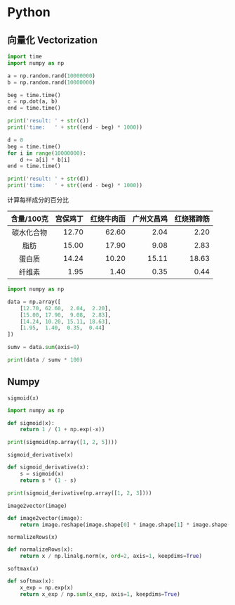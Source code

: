 # Python

## 向量化 Vectorization
```python
import time
import numpy as np

a = np.random.rand(10000000)
b = np.random.rand(10000000)

beg = time.time()
c = np.dot(a, b)
end = time.time()

print('result: ' + str(c))
print('time:   ' + str((end - beg) * 1000))

d = 0
beg = time.time()
for i in range(10000000):
    d += a[i] * b[i]
end = time.time()

print('result: ' + str(d))
print('time:   ' + str((end - beg) * 1000))

```

计算每样成分的百分比

| 含量/100克 | 宫保鸡丁 | 红烧牛肉面 | 广州文昌鸡 | 红烧猪蹄筋 |
|:---------:|--------:|---------:|---------:|----------:|
| 碳水化合物  | 12.70   |     62.60|      2.04|       2.20|
| 脂肪       | 15.00   |     17.90|      9.08|       2.83|
| 蛋白质     |  14.24  |     10.20|     15.11|      18.63|
| 纤维素     |   1.95  |      1.40|      0.35|       0.44|

```python
import numpy as np

data = np.array([
    [12.70, 62.60,  2.04,  2.20],
    [15.00, 17.90,  9.08,  2.83],
    [14.24, 10.20, 15.11, 18.63],
    [1.95,  1.40,  0.35,  0.44]
])

sumv = data.sum(axis=0)

print(data / sumv * 100)
```

## Numpy
`sigmoid(x)`
```python
import numpy as np

def sigmoid(x):
    return 1 / (1 + np.exp(-x))

print(sigmoid(np.array([1, 2, 5])))
```
`sigmoid_derivative(x)`
```python
def sigmoid_derivative(x):
    s = sigmoid(x)
    return s * (1 - s)

print(sigmoid_derivative(np.array([1, 2, 3])))
```
`image2vector(image)`
```python
def image2vector(image):
    return image.reshape(image.shape[0] * image.shape[1] * image.shape[2], 1)
```
`normalizeRows(x)`
```python
def normalizeRows(x):
    return x / np.linalg.norm(x, ord=2, axis=1, keepdims=True)
```
`softmax(x)`
```python
def softmax(x):
    x_exp = np.exp(x)
    return x_exp / np.sum(x_exp, axis=1, keepdims=True)
```
